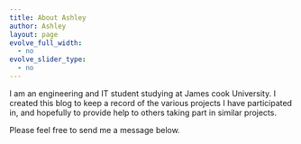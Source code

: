 ```yaml
---
title: About Ashley
author: Ashley
layout: page
evolve_full_width:
  - no
evolve_slider_type:
  - no
---
```

I am an engineering and IT student studying at James cook University. I created this blog to keep a record of the various projects I have participated in, and hopefully to provide help to others taking part in similar projects.

Please feel free to send me a message below.